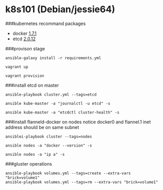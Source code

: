 # k8s101 (Debian/jessie64)

###kubernetes recommand packages
- docker [1.7.1](http://kubernetes.io/v1.1/docs/getting-started-guides/docker-multinode.html)
- etcd [2.0.12](http://kubernetes.io/v1.1/docs/getting-started-guides/scratch.html#selecting-images)

###provison stage
```
ansible-galaxy install -r requirements.yml

vagrant up

vagrant provision

```
###install etcd on master 
```
ansible-playbook cluster.yml --tags=etcd

ansible kube-master -a "journalctl -u etcd" -s

ansible kube-master -a "etcdctl cluster-health" -s
```

###install flanneld-docker on nodes
notice docker0 and flannel.1 inet address should be on same subnet
```
ansiblei-playbook cluster --tags=nodes

ansible nodes -a "docker --version" -s

ansible nodes -a "ip a" -s

```

###gluster operations
```
ansible-playbook volumes.yml --tags=create --extra-vars "brick=volume1"
ansible-playbook volumes.yml --tags=rm --extra-vars "brick=volume1"
```
